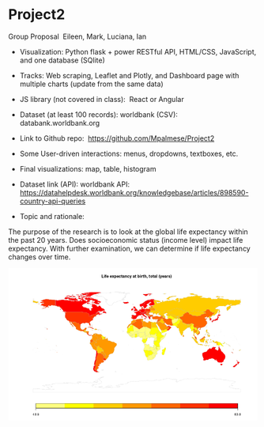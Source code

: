 # Project2

Group Proposal 
Eileen, Mark, Luciana, Ian 
 
* Visualization: Python flask + power RESTful API, HTML/CSS, JavaScript, and one database (SQlite) 

* Tracks: Web scraping, Leaflet and Plotly, and Dashboard page with multiple charts (update from the same data)

* JS library (not covered in class):  React or Angular

* Dataset (at least 100 records): worldbank (CSV): databank.worldbank.org

* Link to Github repo:  https://github.com/Mpalmese/Project2

* Some User-driven interactions: menus, dropdowns, textboxes, etc.  

* Final visualizations: map, table, histogram

* Dataset link (API): worldbank API: https://datahelpdesk.worldbank.org/knowledgebase/articles/898590-country-api-queries

* Topic and rationale:  

The purpose of the research is to look at the global life expectancy within the past 20 years. Does socioeconomic status (income level) impact life expectancy. With further examination, we can determine if life expectancy changes over time. 

![alt text](image.png)


